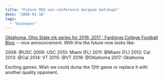 ```yaml
---
title: "Future OSU non-conference marquee matchups"
date: "2008-01-16"
tags: 
  - "buckeyes"
---
```


[Oklahoma, Ohio State ink series for 2016, 2017 : Fanblogs College Football Blog](http://www.fanblogs.com/oklahoma/007432.php "Oklahoma, Ohio State ink series for 2016, 2017 : Fanblogs College Football Blog") -- nice announcement. With this the future now looks like:

2008: @USC 2009: USC 2010: Miami (FL) 2011: @Miami (FL) 2012: Cal 2013: @Cal 2014: VT 2015: @VT 2016: @Oklahoma 2017: Oklahoma

Exciting games. Wish we could dump the 12th game or replace it with another quality opponent.
